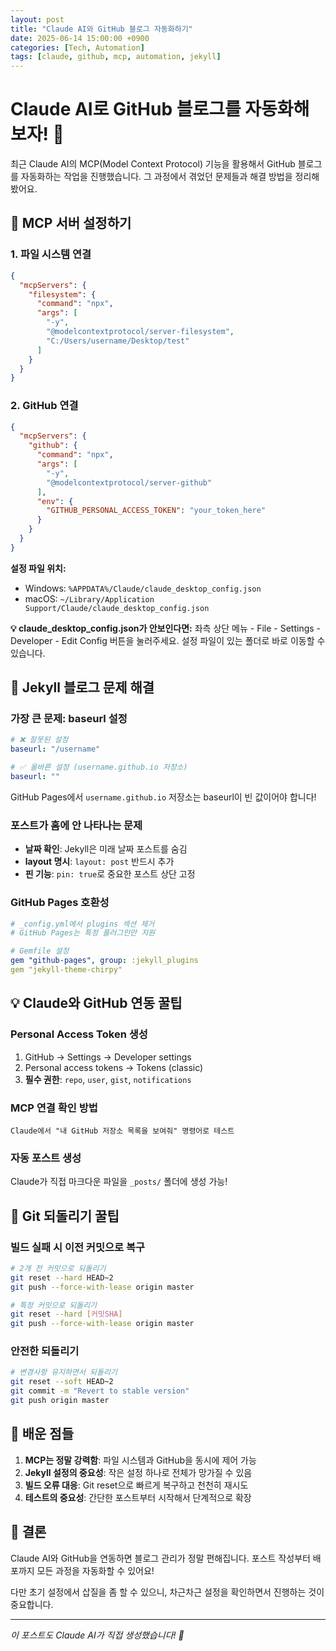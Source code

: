 ```yaml
---
layout: post
title: "Claude AI와 GitHub 블로그 자동화하기"
date: 2025-06-14 15:00:00 +0900
categories: [Tech, Automation]
tags: [claude, github, mcp, automation, jekyll]
---
```


# Claude AI로 GitHub 블로그를 자동화해보자! 🤖

최근 Claude AI의 MCP(Model Context Protocol) 기능을 활용해서 GitHub 블로그를 자동화하는 작업을 진행했습니다. 그 과정에서 겪었던 문제들과 해결 방법을 정리해봤어요.

## 🔧 MCP 서버 설정하기

### 1. 파일 시스템 연결
```json
{
  "mcpServers": {
    "filesystem": {
      "command": "npx",
      "args": [
        "-y",
        "@modelcontextprotocol/server-filesystem",
        "C:/Users/username/Desktop/test"
      ]
    }
  }
}
```

### 2. GitHub 연결
```json
{
  "mcpServers": {
    "github": {
      "command": "npx",
      "args": [
        "-y",
        "@modelcontextprotocol/server-github"
      ],
      "env": {
        "GITHUB_PERSONAL_ACCESS_TOKEN": "your_token_here"
      }
    }
  }
}
```

**설정 파일 위치:**
- Windows: `%APPDATA%/Claude/claude_desktop_config.json`
- macOS: `~/Library/Application Support/Claude/claude_desktop_config.json`

**💡 claude_desktop_config.json가 안보인다면:**
좌측 상단 메뉴 - File - Settings - Developer - Edit Config 버튼을 눌러주세요.
설정 파일이 있는 폴더로 바로 이동할 수 있습니다.

## 🚨 Jekyll 블로그 문제 해결

### 가장 큰 문제: baseurl 설정
```yaml
# ❌ 잘못된 설정
baseurl: "/username"

# ✅ 올바른 설정 (username.github.io 저장소)
baseurl: ""
```

GitHub Pages에서 `username.github.io` 저장소는 baseurl이 빈 값이어야 합니다!

### 포스트가 홈에 안 나타나는 문제
- **날짜 확인**: Jekyll은 미래 날짜 포스트를 숨김
- **layout 명시**: `layout: post` 반드시 추가
- **핀 기능**: `pin: true`로 중요한 포스트 상단 고정

### GitHub Pages 호환성
```yaml
# _config.yml에서 plugins 섹션 제거
# GitHub Pages는 특정 플러그인만 지원

# Gemfile 설정
gem "github-pages", group: :jekyll_plugins
gem "jekyll-theme-chirpy"
```

## 💡 Claude와 GitHub 연동 꿀팁

### Personal Access Token 생성
1. GitHub → Settings → Developer settings
2. Personal access tokens → Tokens (classic)
3. **필수 권한**: `repo`, `user`, `gist`, `notifications`

### MCP 연결 확인 방법
```
Claude에서 "내 GitHub 저장소 목록을 보여줘" 명령어로 테스트
```

### 자동 포스트 생성
Claude가 직접 마크다운 파일을 `_posts/` 폴더에 생성 가능!

## 🔄 Git 되돌리기 꿀팁

### 빌드 실패 시 이전 커밋으로 복구
```bash
# 2개 전 커밋으로 되돌리기
git reset --hard HEAD~2
git push --force-with-lease origin master

# 특정 커밋으로 되돌리기
git reset --hard [커밋SHA]
git push --force-with-lease origin master
```

### 안전한 되돌리기
```bash
# 변경사항 유지하면서 되돌리기
git reset --soft HEAD~2
git commit -m "Revert to stable version"
git push origin master
```

## 📝 배운 점들

1. **MCP는 정말 강력함**: 파일 시스템과 GitHub을 동시에 제어 가능
2. **Jekyll 설정의 중요성**: 작은 설정 하나로 전체가 망가질 수 있음
3. **빌드 오류 대응**: Git reset으로 빠르게 복구하고 천천히 재시도
4. **테스트의 중요성**: 간단한 포스트부터 시작해서 단계적으로 확장

## 🎯 결론

Claude AI와 GitHub을 연동하면 블로그 관리가 정말 편해집니다. 포스트 작성부터 배포까지 모든 과정을 자동화할 수 있어요!

다만 초기 설정에서 삽질을 좀 할 수 있으니, 차근차근 설정을 확인하면서 진행하는 것이 중요합니다.

---

*이 포스트도 Claude AI가 직접 생성했습니다! 🎉*
